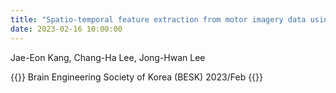 ```yaml
---
title: "Spatio-temporal feature extraction from motor imagery data using CNN and GAT based model"
date: 2023-02-16 10:00:00
---
```


Jae-Eon Kang, Chang-Ha Lee, Jong-Hwan Lee

{{<format bright-green>}}
Brain Engineering Society of Korea (BESK) 2023/Feb
{{</format>}}
